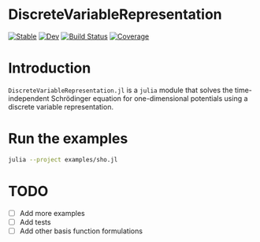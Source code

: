# DiscreteVariableRepresentation

[![Stable](https://img.shields.io/badge/docs-stable-blue.svg)](https://yangjunjie.github.io/DiscreteVariableRepresentation.jl/stable/)
[![Dev](https://img.shields.io/badge/docs-dev-blue.svg)](https://yangjunjie.github.io/DiscreteVariableRepresentation.jl/dev/)
[![Build Status](https://github.com/yangjunjie/DiscreteVariableRepresentation.jl/actions/workflows/CI.yml/badge.svg?branch=main)](https://github.com/yangjunjie/DiscreteVariableRepresentation.jl/actions/workflows/CI.yml?query=branch%3Amain)
[![Coverage](https://codecov.io/gh/yangjunjie/DiscreteVariableRepresentation.jl/branch/main/graph/badge.svg)](https://codecov.io/gh/yangjunjie/DiscreteVariableRepresentation.jl)

# Introduction

`DiscreteVariableRepresentation.jl` is a `julia` module that solves the time-independent Schrödinger
equation for one-dimensional potentials using a discrete variable
representation.

# Run the examples

```bash
julia --project examples/sho.jl
```

# TODO

- [ ] Add more examples
- [ ] Add tests
- [ ] Add other basis function formulations